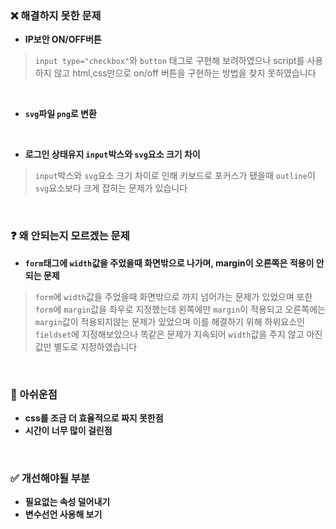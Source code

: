 ### ❌ 해결하지 못한 문제 
- **IP보안 ON/OFF버튼**
> <code>input type="checkbox"</code>와 <code>button</code> 태그로 구현해 보려하였으나 script를 사용하지 않고 html,css만으로 on/off 버튼을 구현하는 방법을 찾지 못하였습니다

<br/>

- **<code>svg</code>파일 <code>png</code>로 변환**

<br/>

- **로그인 상태유지 <code>input</code>박스와 <code>svg</code>요소 크기 차이**
>  <code>input</code>박스와 <code>svg</code>요소 크기 차이로 인해 키보드로 포커스가 됐을때 <code>outline</code>이 <code>svg</code>요소보다 크게 잡히는 문제가 있습니다

<br/>

### ❓ 왜 안되는지 모르겠는 문제 
- **<code>form</code>태그에 <code>width</code>값을 주었을때 화면밖으로 나가며, margin이 오른쪽은 적용이 안되는 문제**
> <code>form</code>에 <code>width</code>값을 주었을때 화면밖으로 까지 넘어가는 문제가 있었으며 또한 <code>form</code>에 <code>margin</code>값을 좌우로 지정했는데 왼쪽에만 <code>margin</code>이 적용되고 오른쪽에는 <code>margin</code>값이 적용되지않는 문제가 있었으며 이를 해결하기 위해 하위요소인 <code>fieldset</code>에 지정해보았으나 똑같은 문제가 지속되어 <code>width</code>값을 주지 않고 마진 값만 별도로 지정하였습니다

<br/>


### 📍 아쉬운점
- **css를 조금 더 효율적으로 짜지 못한점**
- **시간이 너무 많이 걸린점**
<br/>


### ✅ 개선해야될 부분
- **필요없는 속성 덜어내기**
- **변수선언 사용해 보기**
